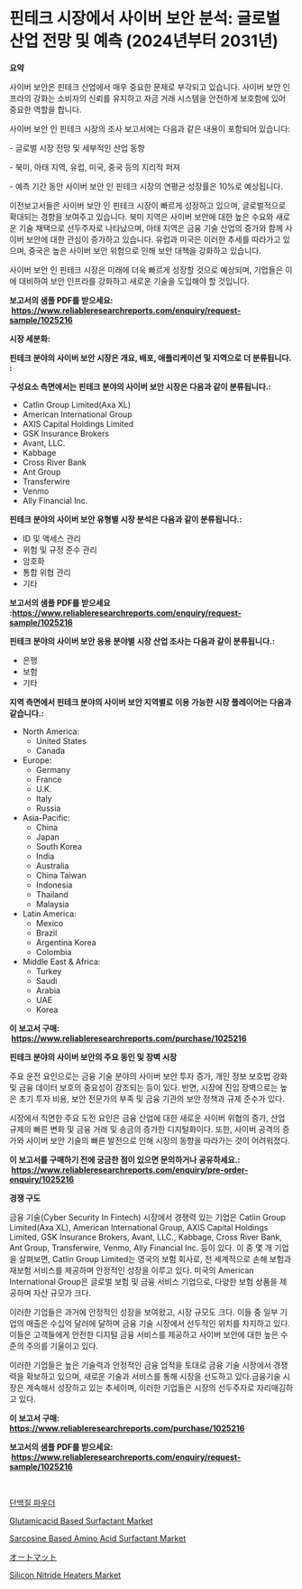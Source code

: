 <p><h1>핀테크 시장에서 사이버 보안 분석: 글로벌 산업 전망 및 예측 (2024년부터 2031년)</h1></p><p><strong>요약</strong></p>
<p><p>사이버 보안은 핀테크 산업에서 매우 중요한 문제로 부각되고 있습니다. 사이버 보안 인프라의 강화는 소비자의 신뢰를 유지하고 자금 거래 시스템을 안전하게 보호함에 있어 중요한 역할을 합니다. </p><p>사이버 보안 인 핀테크 시장의 조사 보고서에는 다음과 같은 내용이 포함되어 있습니다:</p><p>- 글로벌 시장 전망 및 세부적인 산업 동향</p><p>- 북미, 아태 지역, 유럽, 미국, 중국 등의 지리적 퍼져</p><p>- 예측 기간 동안 사이버 보안 인 핀테크 시장의 연평균 성장률은 10%로 예상됩니다.</p><p>이전보고서들은 사이버 보안 인 핀테크 시장이 빠르게 성장하고 있으며, 글로벌적으로 확대되는 경향을 보여주고 있습니다. 북미 지역은 사이버 보안에 대한 높은 수요와 새로운 기술 채택으로 선두주자로 나타났으며, 아태 지역은 금융 기술 산업의 증가와 함께 사이버 보안에 대한 관심이 증가하고 있습니다. 유럽과 미국은 이러한 추세를 따라가고 있으며, 중국은 높은 사이버 보안 위험으로 인해 보안 대책을 강화하고 있습니다. </p><p>사이버 보안 인 핀테크 시장은 미래에 더욱 빠르게 성장할 것으로 예상되며, 기업들은 이에 대비하여 보안 인프라를 강화하고 새로운 기술을 도입해야 할 것입니다.</p></p>
<p><strong>보고서의 샘플 PDF를 받으세요: &nbsp;<a href="https://www.reliableresearchreports.com/enquiry/request-sample/1025216">https://www.reliableresearchreports.com/enquiry/request-sample/1025216</a></strong></p>
<p><strong>시장 세분화:</strong></p>
<p><strong> 핀테크 분야의 사이버 보안 시장은 개요, 배포, 애플리케이션 및 지역으로 더 분류됩니다. :</strong></p>
<p><strong>구성요소 측면에서는 핀테크 분야의 사이버 보안 시장은 다음과 같이 분류됩니다.:</strong></p>
<p><ul><li>Catlin Group Limited(Axa XL)</li><li>American International Group</li><li>AXIS Capital Holdings Limited</li><li>GSK Insurance Brokers</li><li>Avant, LLC.</li><li>Kabbage</li><li>Cross River Bank</li><li>Ant Group</li><li>Transferwire</li><li>Venmo</li><li>Ally Financial Inc.</li></ul></p>
<p><strong> 핀테크 분야의 사이버 보안 유형별 시장 분석은 다음과 같이 분류됩니다.:</strong></p>
<p><ul><li>ID 및 액세스 관리</li><li>위험 및 규정 준수 관리</li><li>암호화</li><li>통합 위협 관리</li><li>기타</li></ul></p>
<p><strong>보고서의 샘플 PDF를 받으세요 :<a href="https://www.reliableresearchreports.com/enquiry/request-sample/1025216">https://www.reliableresearchreports.com/enquiry/request-sample/1025216</a></strong></p>
<p><strong> 핀테크 분야의 사이버 보안 응용 분야별 시장 산업 조사는 다음과 같이 분류됩니다.:</strong></p>
<p><ul><li>은행</li><li>보험</li><li>기타</li></ul></p>
<p><strong>지역 측면에서 핀테크 분야의 사이버 보안 지역별로 이용 가능한 시장 플레이어는 다음과 같습니다.:</strong></p>
<p><ul>
    <li>
        North America:
        <ul>
            <li>United States</li>
            <li>Canada</li>
        </ul>
    </li>
    <li>
        Europe:
        <ul>
            <li>Germany</li>
            <li>France</li>
            <li>U.K.</li>
            <li>Italy</li>
            <li>Russia</li>
        </ul>
    </li>
    <li>
        Asia-Pacific:
        <ul>
            <li>China</li>
            <li>Japan</li>
            <li>South Korea</li>
            <li>India</li>
            <li>Australia</li>
            <li>China Taiwan</li>
            <li>Indonesia</li>
            <li>Thailand</li>
            <li>Malaysia</li>
        </ul>
    </li>
    <li>
        Latin America:
        <ul>
            <li>Mexico</li>
            <li>Brazil</li>
            <li>Argentina Korea</li>
            <li>Colombia</li>
        </ul>
    </li>
    <li>
        Middle East & Africa:
        <ul>
            <li>Turkey</li>
            <li>Saudi</li>
            <li>Arabia</li>
            <li>UAE</li>
            <li>Korea</li>
        </ul>
    </li>
    </ul></p>
<p><strong>이 보고서 구매: &nbsp;<a href="https://www.reliableresearchreports.com/purchase/1025216">https://www.reliableresearchreports.com/purchase/1025216</a></strong></p>
<p><strong>핀테크 분야의 사이버 보안의 주요 동인 및 장벽 시장</strong></p>
<p><p>주요 운전 요인으로는 금융 기술 분야의 사이버 보안 투자 증가, 개인 정보 보호법 강화 및 금융 데이터 보호의 중요성이 강조되는 등이 있다. 반면, 시장에 진입 장벽으로는 높은 초기 투자 비용, 보안 전문가의 부족 및 금융 기관의 보안 정책과 규제 준수가 있다.</p><p>시장에서 직면한 주요 도전 요인은 금융 산업에 대한 새로운 사이버 위협의 증가, 산업 규제의 빠른 변화 및 금융 거래 및 송금의 증가한 디지털화이다. 또한, 사이버 공격의 증가와 사이버 보안 기술의 빠른 발전으로 인해 시장의 동향을 따라가는 것이 어려워졌다.</p></p>
<p><strong>이 보고서를 구매하기 전에 궁금한 점이 있으면 문의하거나 공유하세요.: &nbsp;<a href="https://www.reliableresearchreports.com/enquiry/pre-order-enquiry/1025216">https://www.reliableresearchreports.com/enquiry/pre-order-enquiry/1025216</a></strong></p>
<p><strong>경쟁 구도</strong></p>
<p><p>금융 기술(Cyber Security In Fintech) 시장에서 경쟁력 있는 기업은 Catlin Group Limited(Axa XL), American International Group, AXIS Capital Holdings Limited, GSK Insurance Brokers, Avant, LLC., Kabbage, Cross River Bank, Ant Group, Transferwire, Venmo, Ally Financial Inc. 등이 있다. 이 중 몇 개 기업을 살펴보면, Catlin Group Limited는 영국의 보험 회사로, 전 세계적으로 손해 보험과 재보험 서비스를 제공하며 안정적인 성장을 이루고 있다. 미국의 American International Group은 글로벌 보험 및 금융 서비스 기업으로, 다양한 보험 상품을 제공하며 자산 규모가 크다.</p><p>이러한 기업들은 과거에 안정적인 성장을 보여왔고, 시장 규모도 크다. 이들 중 일부 기업의 매출은 수십억 달러에 달하며 금융 기술 시장에서 선두적인 위치를 차지하고 있다. 이들은 고객들에게 안전한 디지털 금융 서비스를 제공하고 사이버 보안에 대한 높은 수준의 주의를 기울이고 있다.</p><p>이러한 기업들은 높은 기술력과 안정적인 금융 업적을 토대로 금융 기술 시장에서 경쟁력을 확보하고 있으며, 새로운 기술과 서비스를 통해 시장을 선도하고 있다.금융기술 시장은 계속해서 성장하고 있는 추세이며, 이러한 기업들은 시장의 선두주자로 자리매김하고 있다.</p></p>
<p><strong>이 보고서 구매: &nbsp; <a href="https://www.reliableresearchreports.com/purchase/1025216">https://www.reliableresearchreports.com/purchase/1025216</a></strong></p>
<p><strong>보고서의 샘플 PDF를 받으세요: &nbsp;<a href="https://www.reliableresearchreports.com/enquiry/request-sample/1025216">https://www.reliableresearchreports.com/enquiry/request-sample/1025216</a></strong><strong></strong></p>
<p>&nbsp;</p>
<p><p><a href="https://medium.com/@christorpherpfannerstill5436/%EB%8B%A8%EB%B0%B1%EC%A7%88-%EA%B0%80%EB%A3%A8-%EC%8B%9C%EC%9E%A5-%EA%B7%9C%EB%AA%A8%EB%8A%94-%EA%B8%80%EB%A1%9C%EB%B2%8C-%EC%82%B0%EC%97%85%EC%97%90%EC%84%9C-%EC%B5%9C%EC%A0%81%EC%9D%98-%EB%A7%88%EC%BC%80%ED%8C%85-%EC%B1%84%EB%84%90%EC%9D%84-%EB%B3%B4%EC%97%AC%EC%A4%8D%EB%8B%88%EB%8B%A4-f093967d1c51">단백질 파우더</a></p><p><a href="https://github.com/sofayahoo2023/Market-Research-Report-List-3/blob/main/glutamicacid-based-surfactant-market.md">Glutamicacid Based Surfactant Market</a></p><p><a href="https://github.com/joannesouthgate/Market-Research-Report-List-2/blob/main/sarcosine-based-amino-acid-surfactant-market.md">Sarcosine Based Amino Acid Surfactant Market</a></p><p><a href="https://medium.com/@mariek11927/%E8%87%AA%E5%8B%95%E3%83%9E%E3%83%83%E3%83%88%E5%B8%82%E5%A0%B4-%E6%88%90%E5%8A%9F%E3%81%99%E3%82%8B%E3%83%93%E3%82%B8%E3%83%8D%E3%82%B9%E6%88%A6%E7%95%A5%E3%81%AE%E9%8D%B52031%E5%B9%B4%E3%81%BE%E3%81%A7%E3%81%AE%E4%BA%88%E6%B8%AC-01b2cf2f00b8">オートマット</a></p><p><a href="https://issuu.com/reportprime-2/docs/silicon-nitride-heaters-market-size-2030.pptx">Silicon Nitride Heaters Market</a></p></p>